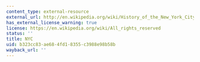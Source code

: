 ```yaml
---
content_type: external-resource
external_url: http://en.wikipedia.org/wiki/History_of_the_New_York_City_Subway
has_external_license_warning: true
license: https://en.wikipedia.org/wiki/All_rights_reserved
status: ''
title: NYC
uid: b323cc83-ae68-4fd1-8355-c3988e98b58b
wayback_url: ''
---
```

